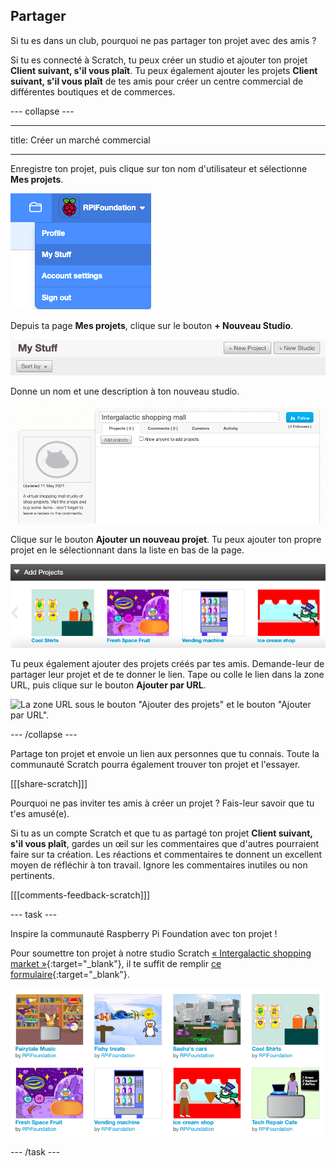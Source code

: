## Partager

Si tu es dans un club, pourquoi ne pas partager ton projet avec des amis ?

Si tu es connecté à Scratch, tu peux créer un studio et ajouter ton projet **Client suivant, s'il vous plaît**. Tu peux également ajouter les projets **Client suivant, s'il vous plaît** de tes amis pour créer un centre commercial de différentes boutiques et de commerces.

--- collapse ---

---

title: Créer un marché commercial

---

Enregistre ton projet, puis clique sur ton nom d'utilisateur et sélectionne **Mes projets**.

![le menu contextuel sous le nom de ton compte en haut à droite.](images/my-stuff-menu.png)

Depuis ta page **Mes projets**, clique sur le bouton **+ Nouveau Studio**.

![Le bouton gris "Nouveau studio" sur la page "Mes projets".](images/create-studio.png)

Donne un nom et une description à ton nouveau studio.

![La case du nom en haut du studio et la case de la description à gauche du studio.](images/naming-studio.png)

Clique sur le bouton **Ajouter un nouveau projet**. Tu peux ajouter ton propre projet en le sélectionnant dans la liste en bas de la page.

![La fenêtre "Ajouter des projets" s'affiche en bas de la page avec une galerie de vignettes de projets. ](images/add-your-projects.png)

Tu peux également ajouter des projets créés par tes amis. Demande-leur de partager leur projet et de te donner le lien. Tape ou colle le lien dans la zone URL, puis clique sur le bouton **Ajouter par URL**.

![La zone URL sous le bouton "Ajouter des projets" et le bouton "Ajouter par URL".](images/path.png)

--- /collapse ---

Partage ton projet et envoie un lien aux personnes que tu connais. Toute la communauté Scratch pourra également trouver ton projet et l'essayer.

[[[share-scratch]]]

Pourquoi ne pas inviter tes amis à créer un projet ? Fais-leur savoir que tu t'es amusé(e).

Si tu as un compte Scratch et que tu as partagé ton projet **Client suivant, s'il vous plaît**, gardes un œil sur les commentaires que d'autres pourraient faire sur ta création. Les réactions et commentaires te donnent un excellent moyen de réfléchir à ton travail. Ignore les commentaires inutiles ou non pertinents.

[[[comments-feedback-scratch]]]

--- task ---

Inspire la communauté Raspberry Pi Foundation avec ton projet !

Pour soumettre ton projet à notre studio Scratch [« Intergalactic shopping market »](https://scratch.mit.edu/studios/29662180){:target="_blank"}, il te suffit de remplir [ce formulaire](https://form.raspberrypi.org/f/community-project-submissions){:target="_blank"}.

![Exemples de projets de boutique dans le studio Scratch "Intergalactic shopping market".](images/studio-example.png)

--- /task ---
